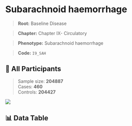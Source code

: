 # Subarachnoid haemorrhage

> **Root:** Baseline Disease  

> **Chapter:** Chapter IX- Circulatory  

> **Phenotype:** Subarachnoid haemorrhage  

> **Code:** `I9_SAH`

## 🧪 All Participants  
> Sample size: **204887**  
> Cases: **460**  
> Controls: **204427**
<img src="/Sensitive/Figures/ALL/Incidence/I9_SAH.png"/>

## 📊 Data Table
<CsvTableMRF src="/Sensitive/Data/ALL/Incidence/COX_I9_SAH.csv"/>

